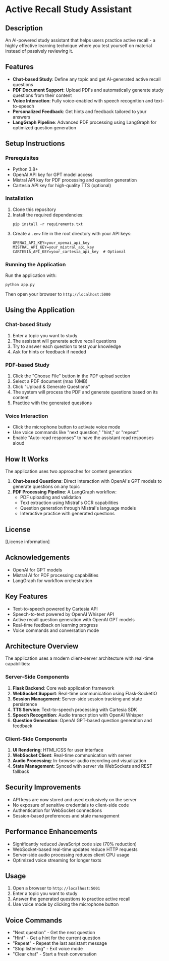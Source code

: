 # Active Recall Study Assistant

## Description
An AI-powered study assistant that helps users practice active recall - a highly effective learning technique where you test yourself on material instead of passively reviewing it.

## Features
- **Chat-based Study**: Define any topic and get AI-generated active recall questions
- **PDF Document Support**: Upload PDFs and automatically generate study questions from their content
- **Voice Interaction**: Fully voice-enabled with speech recognition and text-to-speech
- **Personalized Feedback**: Get hints and feedback tailored to your answers
- **LangGraph Pipeline**: Advanced PDF processing using LangGraph for optimized question generation

## Setup Instructions

### Prerequisites
- Python 3.8+
- OpenAI API key for GPT model access
- Mistral API key for PDF processing and question generation
- Cartesia API key for high-quality TTS (optional)

### Installation
1. Clone this repository
2. Install the required dependencies:
   ```
   pip install -r requirements.txt
   ```
3. Create a `.env` file in the root directory with your API keys:
   ```
   OPENAI_API_KEY=your_openai_api_key
   MISTRAL_API_KEY=your_mistral_api_key
   CARTESIA_API_KEY=your_cartesia_api_key  # Optional
   ```

### Running the Application
Run the application with:
```
python app.py
```
Then open your browser to `http://localhost:5000`

## Using the Application

### Chat-based Study
1. Enter a topic you want to study
2. The assistant will generate active recall questions
3. Try to answer each question to test your knowledge
4. Ask for hints or feedback if needed

### PDF-based Study
1. Click the "Choose File" button in the PDF upload section
2. Select a PDF document (max 10MB)
3. Click "Upload & Generate Questions"
4. The system will process the PDF and generate questions based on its content
5. Practice with the generated questions

### Voice Interaction
- Click the microphone button to activate voice mode
- Use voice commands like "next question," "hint," or "repeat"
- Enable "Auto-read responses" to have the assistant read responses aloud

## How It Works
The application uses two approaches for content generation:

1. **Chat-based Questions**: Direct interaction with OpenAI's GPT models to generate questions on any topic
2. **PDF Processing Pipeline**: A LangGraph workflow:
   - PDF uploading and validation
   - Text extraction using Mistral's OCR capabilities
   - Question generation through Mistral's language models
   - Interactive practice with generated questions

## License
[License information]

## Acknowledgements
- OpenAI for GPT models
- Mistral AI for PDF processing capabilities
- LangGraph for workflow orchestration

## Key Features

- Text-to-speech powered by Cartesia API
- Speech-to-text powered by OpenAI Whisper API
- Active recall question generation with OpenAI GPT models
- Real-time feedback on learning progress
- Voice commands and conversation mode

## Architecture Overview

The application uses a modern client-server architecture with real-time capabilities:

### Server-Side Components

1. **Flask Backend**: Core web application framework
2. **WebSocket Support**: Real-time communication using Flask-SocketIO
3. **Session Management**: Server-side session tracking and state persistence
4. **TTS Service**: Text-to-speech processing with Cartesia SDK
5. **Speech Recognition**: Audio transcription with OpenAI Whisper
6. **Question Generation**: OpenAI GPT-based question generation and feedback

### Client-Side Components

1. **UI Rendering**: HTML/CSS for user interface
2. **WebSocket Client**: Real-time communication with server
3. **Audio Processing**: In-browser audio recording and visualization
4. **State Management**: Synced with server via WebSockets and REST fallback

## Security Improvements

- API keys are now stored and used exclusively on the server
- No exposure of sensitive credentials to client-side code
- Authentication for WebSocket connections
- Session-based preferences and state management

## Performance Enhancements

- Significantly reduced JavaScript code size (70% reduction)
- WebSocket-based real-time updates reduce HTTP requests
- Server-side audio processing reduces client CPU usage
- Optimized voice streaming for longer texts

## Usage

1. Open a browser to `http://localhost:5001`
2. Enter a topic you want to study
3. Answer the generated questions to practice active recall
4. Use voice mode by clicking the microphone button

## Voice Commands

- "Next question" - Get the next question
- "Hint" - Get a hint for the current question
- "Repeat" - Repeat the last assistant message
- "Stop listening" - Exit voice mode
- "Clear chat" - Start a fresh conversation
